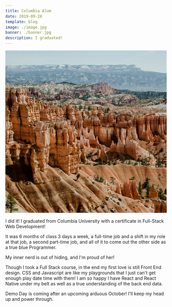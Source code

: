 ```yaml
---
title: Columbia Alum
date: 2019-09-28
template: blog
image: ./image.jpg
banner: ./banner.jpg
description: I graduated!
---
```


![image](./image.jpg)

I did it! I graduated from Columbia University with a certificate in Full-Stack Web Development! 

It was 6 months of class 3 days a week, a full-time job and a shift in my role at that job, a second part-time job, and all of it to come out the other side as a true blue Programmer.

My inner nerd is out of hiding, and I'm proud of her!

Though I took a Full Stack course, in the end my first love is still Front End design. CSS and Javascript are like my playgrounds that I just can't get enough play date time with them! I am so happy I have React and React Native under my belt as well as a true understanding of the back end data. 

Demo Day is coming after an upcoming arduous October! I'll keep my head up and power through.
